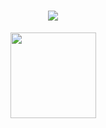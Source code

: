 <h1 align="center"> <a href="https://sunguoqi.com/"> <img src="https://readme-typing-svg.herokuapp.com?lines=%E4%BB%8A%E6%97%A5%E4%BA%8B%EF%BC%8C%E4%BB%8A%E6%97%A5%E6%AF%95;Forever+be+humble&center=true&size=27"> </a> </h1>
<div align="center"> <img height="137px"  src="https://github-readme-stats.vercel.app/api?username=linmuhan&hide_title=true&hide_border=true&show_icons=trueline_height=21&text_color=000&icon_color=000&bg_color=0,ea6161,ffc64d,fffc4d,52fa5a&theme=graywhite"/></div>
